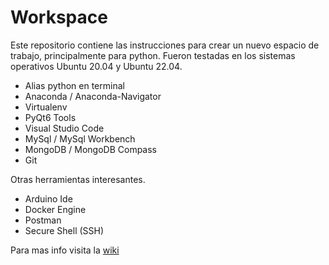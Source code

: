 # Workspace
Este repositorio contiene las instrucciones para crear un nuevo espacio de trabajo, principalmente para python.
Fueron testadas en los sistemas operativos Ubuntu 20.04 y Ubuntu 22.04.

- Alias python en terminal
- Anaconda / Anaconda-Navigator
- Virtualenv
- PyQt6 Tools
- Visual Studio Code
- MySql / MySql Workbench
- MongoDB / MongoDB Compass
- Git

Otras herramientas interesantes.
- Arduino Ide
- Docker Engine
- Postman
- Secure Shell (SSH)

Para mas info visita la [wiki](https://github.com/ramoncl85/Workspace/wiki)
